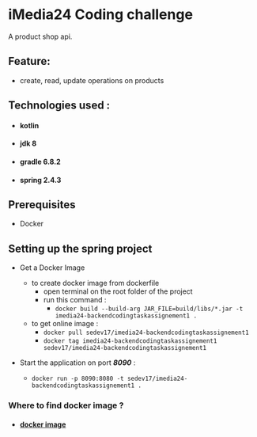 # iMedia24 Coding challenge
A product shop api.


## Feature:
- create, read, update operations on products

## Technologies used :
* #### kotlin
* #### jdk 8
* #### gradle 6.8.2
* #### spring 2.4.3

## Prerequisites
* Docker

## Setting up the spring project
* Get a Docker Image
  * to create docker image from dockerfile
    * open terminal on the root folder of the project
    * run this command :
      * `docker build --build-arg JAR_FILE=build/libs/*.jar -t imedia24-backendcodingtaskassignement1 .`
  * to get online image :
    * `docker pull sedev17/imedia24-backendcodingtaskassignement1`
    * `docker tag imedia24-backendcodingtaskassignement1 sedev17/imedia24-backendcodingtaskassignement1`

* Start the application on port **_8090_** :
  * `docker run -p 8090:8080 -t sedev17/imedia24-backendcodingtaskassignement1 .`



### Where to find docker image ?
* #### [docker image](https://hub.docker.com/r/sedev17/imedia24-backendcodingtaskassignement1)





